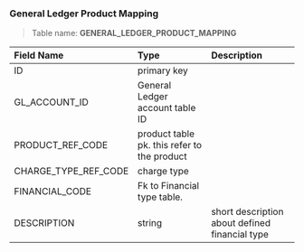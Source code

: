### General Ledger Product Mapping


> Table name: <B>GENERAL_LEDGER_PRODUCT_MAPPING<B>

|  Field Name  | Type | Description|
| :------------ | :------------ |:------------ |
| ID  |   primary key| |
| GL_ACCOUNT_ID  |  General Ledger account table ID | |
| PRODUCT_REF_CODE  |  product table pk. this refer to the product | |
| CHARGE_TYPE_REF_CODE  | charge type   | |
| FINANCIAL_CODE  | Fk to Financial type table.  | |
| DESCRIPTION  | string  | short description about defined financial type |
